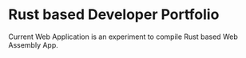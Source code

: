 # Rust based Developer Portfolio
Current Web Application is an experiment to compile Rust based Web Assembly App.
